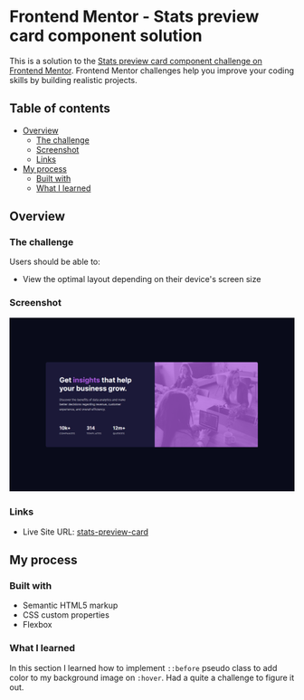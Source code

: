 # Frontend Mentor - Stats preview card component solution

This is a solution to the [Stats preview card component challenge on Frontend Mentor](https://www.frontendmentor.io/challenges/stats-preview-card-component-8JqbgoU62). Frontend Mentor challenges help you improve your coding skills by building realistic projects. 

## Table of contents

- [Overview](#overview)
  - [The challenge](#the-challenge)
  - [Screenshot](#screenshot)
  - [Links](#links)
- [My process](#my-process)
  - [Built with](#built-with)
  - [What I learned](#what-i-learned)

## Overview

### The challenge

Users should be able to:

- View the optimal layout depending on their device's screen size

### Screenshot

![screenshot](./images/screenshot.png)

### Links

- Live Site URL: [stats-preview-card](https://d-salkovic.github.io/stats-preview-card/)

## My process

### Built with

- Semantic HTML5 markup
- CSS custom properties
- Flexbox

### What I learned

In this section I learned how to implement `::before` pseudo class to add color to my background image on `:hover`. Had a quite a challenge to figure it out.